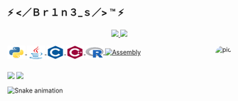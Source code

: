 ## ⚡ <／Ｂｒ１ｎ３_ｓ／> ™ ⚡

<div align="center">
  <a href="https://github.com/paulovictorbrines">
  <img height="150em" src="https://github-readme-stats.vercel.app/api?username=paulovictorbrines&show_icons=true&theme=chartreuse-dark&include_all_commits=true&count_private=true"/>
  <img height="150em" src="https://github-readme-stats.vercel.app/api/top-langs/?username=paulovictorbrines&layout=compact&langs_count=7&theme=chartreuse-dark"/>
</div>
<div style="display: inline_block"><br>
  <img align="center" alt="Python" height="30" width="40" src="https://raw.githubusercontent.com/devicons/devicon/master/icons/python/python-original.svg">
  <img align="center" alt="Java" height="30" width="40" src="https://raw.githubusercontent.com/devicons/devicon/master/icons/java/java-original.svg">
  <img align="center" alt="C" height="30" width="40" src="https://raw.githubusercontent.com/devicons/devicon/master/icons/c/c-plain.svg">
  <img align="center" alt="C++" height="30" width="40" src="https://raw.githubusercontent.com/devicons/devicon/master/icons/cplusplus/cplusplus-plain.svg">
  <img align="center" alt="R" height="30" width="40" src="https://raw.githubusercontent.com/devicons/devicon/master/icons/r/r-original.svg">
  <img align="center" alt="Assembly" height="25" width="30" src="https://img.icons8.com/office/50/000000/Assembly-machine.png">
  <img align="right" alt="pic" height="150" style="border-radius:50px;" src="https://user-images.githubusercontent.com/73205479/158076046-8ca613a1-7793-4e6b-bed0-403ab188b554.jpg">
</div>
  
  ##

<div> 
  <a href="https://www.linkedin.com/in/paulovictorfs" target="_blank"><img src="https://img.shields.io/badge/-LinkedIn-%230077B5?style=for-the-badge&logo=linkedin&logoColor=white" target="_blank"></a> 
  <a href = "mailto:contatopaulovictor.brines@outlook.com"><img src="https://img.shields.io/badge/Microsoft_Outlook-0078D4?style=for-the-badge&logo=microsoft-outlook&logoColor=white" target="_blank"></a> 
 
  ![Snake animation](https://github.com/paulovictorbrines/paulovictorbrines/blob/main/.github/workflows/snake.yml)
 
</div>
